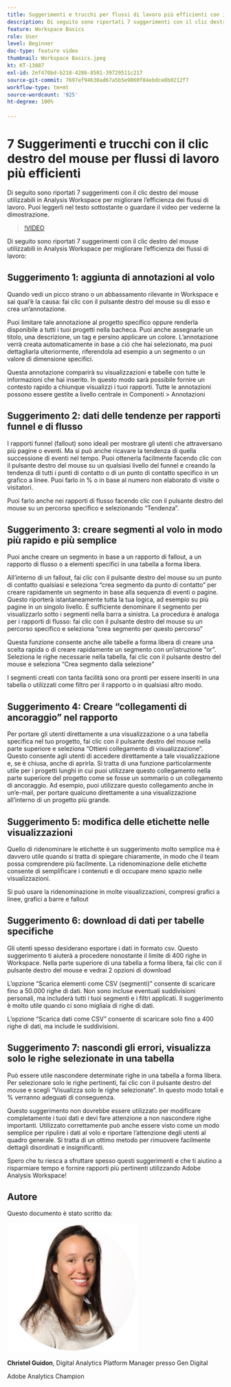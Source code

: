 ```yaml
---
title: Suggerimenti e trucchi per flussi di lavoro più efficienti con il clic destro del mouse
description: Di seguito sono riportati 7 suggerimenti con il clic destro del mouse utilizzabili in Analysis Workspace per migliorare l’efficienza dei flussi di lavoro.
feature: Workspace Basics
role: User
level: Beginner
doc-type: feature video
thumbnail: Workspace Basics.jpeg
kt: KT-13087
exl-id: 2ef470bd-b218-4286-8501-39729511c217
source-git-commit: 7697ef94630ad67a5b5e9860f84ebdce8b0212f7
workflow-type: tm+mt
source-wordcount: '925'
ht-degree: 100%

---
```


# 7 Suggerimenti e trucchi con il clic destro del mouse per flussi di lavoro più efficienti

Di seguito sono riportati 7 suggerimenti con il clic destro del mouse utilizzabili in Analysis Workspace per migliorare l’efficienza dei flussi di lavoro. Puoi leggerli nel testo sottostante o guardare il video per vederne la dimostrazione.

>[!VIDEO](https://video.tv.adobe.com/v/3417736/?quality=12&learn=on)

Di seguito sono riportati 7 suggerimenti con il clic destro del mouse utilizzabili in Analysis Workspace per migliorare l’efficienza dei flussi di lavoro:

## Suggerimento 1: aggiunta di annotazioni al volo

Quando vedi un picco strano o un abbassamento rilevante in Workspace e sai qual’è la causa: fai clic con il pulsante destro del mouse su di esso e crea un’annotazione.

Puoi limitare tale annotazione al progetto specifico oppure renderla disponibile a tutti i tuoi progetti nella bacheca. Puoi anche assegnarle un titolo, una descrizione, un tag e persino applicare un colore. L’annotazione verrà creata automaticamente in base a ciò che hai selezionato, ma puoi dettagliarla ulteriormente, riferendola ad esempio a un segmento o un valore di dimensione specifici.

Questa annotazione comparirà su visualizzazioni e tabelle con tutte le informazioni che hai inserito. In questo modo sarà possibile fornire un contesto rapido a chiunque visualizzi i tuoi rapporti. Tutte le annotazioni possono essere gestite a livello centrale in Componenti > Annotazioni

## Suggerimento 2: dati delle tendenze per rapporti funnel e di flusso

I rapporti funnel (fallout) sono ideali per mostrare gli utenti che attraversano più pagine o eventi. Ma si può anche ricavare la tendenza di quella successione di eventi nel tempo. Puoi ottenerla facilmente facendo clic con il pulsante destro del mouse su un qualsiasi livello del funnel e creando la tendenza di tutti i punti di contatto o di un punto di contatto specifico in un grafico a linee. Puoi farlo in % o in base al numero non elaborato di visite o visitatori.

Puoi farlo anche nei rapporti di flusso facendo clic con il pulsante destro del mouse su un percorso specifico e selezionando “Tendenza”.

## Suggerimento 3: creare segmenti al volo in modo più rapido e più semplice

Puoi anche creare un segmento in base a un rapporto di fallout, a un rapporto di flusso o a elementi specifici in una tabella a forma libera.

All’interno di un fallout, fai clic con il pulsante destro del mouse su un punto di contatto qualsiasi e seleziona “crea segmento da punto di contatto” per creare rapidamente un segmento in base alla sequenza di eventi o pagine. Questo riporterà istantaneamente tutta la tua logica, ad esempio su più pagine in un singolo livello. È sufficiente denominare il segmento per visualizzarlo sotto i segmenti nella barra a sinistra. La procedura è analoga per i rapporti di flusso: fai clic con il pulsante destro del mouse su un percorso specifico e seleziona “crea segmento per questo percorso”

Questa funzione consente anche alle tabelle a forma libera di creare una scelta rapida o di creare rapidamente un segmento con un’istruzione “or”. Seleziona le righe necessarie nella tabella, fai clic con il pulsante destro del mouse e seleziona “Crea segmento dalla selezione”

I segmenti creati con tanta facilità sono ora pronti per essere inseriti in una tabella o utilizzati come filtro per il rapporto o in qualsiasi altro modo.

## Suggerimento 4: Creare “collegamenti di ancoraggio” nel rapporto

Per portare gli utenti direttamente a una visualizzazione o a una tabella specifica nel tuo progetto, fai clic con il pulsante destro del mouse nella parte superiore e seleziona “Ottieni collegamento di visualizzazione”. Questo consente agli utenti di accedere direttamente a tale visualizzazione e, se è chiusa, anche di aprirla. Si tratta di una funzione particolarmente utile per i progetti lunghi in cui puoi utilizzare questo collegamento nella parte superiore del progetto come se fosse un sommario o un collegamento di ancoraggio. Ad esempio, puoi utilizzare questo collegamento anche in un’e-mail, per portare qualcuno direttamente a una visualizzazione all’interno di un progetto più grande.

## Suggerimento 5: modifica delle etichette nelle visualizzazioni

Quello di ridenominare le etichette è un suggerimento molto semplice ma è davvero utile quando si tratta di spiegare chiaramente, in modo che il team possa comprendere più facilmente. La ridenominazione delle etichette consente di semplificare i contenuti e di occupare meno spazio nelle visualizzazioni.

Si può usare la ridenominazione in molte visualizzazioni, compresi grafici a linee, grafici a barre e fallout

## Suggerimento 6: download di dati per tabelle specifiche

Gli utenti spesso desiderano esportare i dati in formato csv. Questo suggerimento ti aiuterà a procedere nonostante il limite di 400 righe in Workspace. Nella parte superiore di una tabella a forma libera, fai clic con il pulsante destro del mouse e vedrai 2 opzioni di download

L’opzione “Scarica elementi come CSV (segmenti)” consente di scaricare fino a 50.000 righe di dati.  Non sono incluse eventuali suddivisioni personali, ma includerà tutti i tuoi segmenti e i filtri applicati. Il suggerimento è molto utile quando ci sono migliaia di righe di dati.

L’opzione “Scarica dati come CSV” consente di scaricare solo fino a 400 righe di dati, ma include le suddivisioni.

## Suggerimento 7: nascondi gli errori, visualizza solo le righe selezionate in una tabella

Può essere utile nascondere determinate righe in una tabella a forma libera. Per selezionare solo le righe pertinenti, fai clic con il pulsante destro del mouse e scegli “Visualizza solo le righe selezionate”. In questo modo totali e % verranno adeguati di conseguenza.

Questo suggerimento non dovrebbe essere utilizzato per modificare completamente i tuoi dati e devi fare attenzione a non nascondere righe importanti. Utilizzato correttamente può anche essere visto come un modo semplice per ripulire i dati al volo e riportare l’attenzione degli utenti al quadro generale. Si tratta di un ottimo metodo per rimuovere facilmente dettagli disordinati e insignificanti.

Spero che tu riesca a sfruttare spesso questi suggerimenti e che ti aiutino a risparmiare tempo e fornire rapporti più pertinenti utilizzando Adobe Analysis Workspace!

## Autore

Questo documento è stato scritto da:

![Christel Guidon](assets/christel-guidon.jpg)

**Christel Guidon**, Digital Analytics Platform Manager presso Gen Digital

Adobe Analytics Champion
